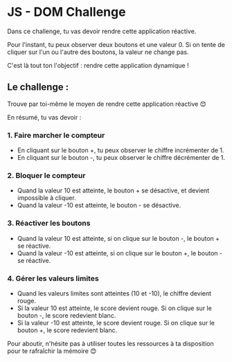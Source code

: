# JS - DOM Challenge

Dans ce challenge, tu vas devoir rendre cette application réactive.

Pour l'instant, tu peux observer deux boutons et une valeur 0. 
Si on tente de cliquer sur l'un ou l'autre des boutons, la valeur ne change pas.

C'est là tout ton l'objectif : rendre cette application dynamique !

## Le challenge :

Trouve par toi-même le moyen de rendre cette application réactive 😊

En résumé, tu vas devoir :

### 1. Faire marcher le compteur
- En cliquant sur le bouton +, tu peux observer le chiffre incrémenter de 1.
- En cliquant sur le bouton -, tu peux observer le chiffre décrémenter de 1.

### 2. Bloquer le compteur
- Quand la valeur 10 est atteinte, le bouton + se désactive, et devient impossible à cliquer.
- Quand la valeur -10 est atteinte, le bouton - se désactive.

### 3. Réactiver les boutons
- Quand la valeur 10 est atteinte, si on clique sur le bouton -, le bouton + se réactive.
- Quand la valeur -10 est atteinte, si on clique sur le bouton +, le bouton - se réactive.

### 4. Gérer les valeurs limites
- Quand les valeurs limites sont atteintes (10 et -10), le chiffre devient rouge.
- Si la valeur 10 est atteinte, le score devient rouge. Si on clique sur le bouton -, le score redevient blanc.
- Si la valeur -10 est atteinte, le score devient rouge. Si on clique sur le bouton +, le score redevient blanc. 

Pour aboutir, n'hésite pas à utiliser toutes les ressources à ta disposition pour te rafraîchir la mémoire 😊 
